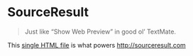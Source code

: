 # SourceResult

> Just like “Show Web Preview” in good ol’ TextMate.

This [single HTML file](index.html) is what powers http://sourceresult.com
